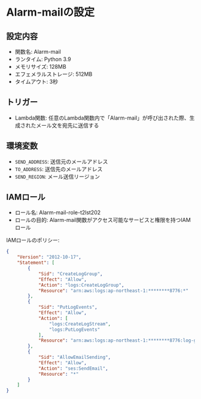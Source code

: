 # Alarm-mailの設定

## 設定内容
- 関数名: Alarm-mail
- ランタイム: Python 3.9
- メモリサイズ: 128MB
- エフェメラルストレージ: 512MB
- タイムアウト: 3秒

## トリガー
- Lambda関数: 任意のLambda関数内で「Alarm-mail」が呼び出された際、生成されたメール文を宛先に送信する

## 環境変数
- `SEND_ADDRESS`: 送信元のメールアドレス
- `TO_ADDRESS`: 送信先のメールアドレス
- `SEND_REGION`: メール送信リージョン

## IAMロール
- ロール名: Alarm-mail-role-t2lst202
- ロールの目的: Alarm-mail関数がアクセス可能なサービスと権限を持つIAMロール

IAMロールのポリシー:
```json
{
    "Version": "2012-10-17",
    "Statement": [
        {
            "Sid": "CreateLogGroup",
            "Effect": "Allow",
            "Action": "logs:CreateLogGroup",
            "Resource": "arn:aws:logs:ap-northeast-1:********8776:*"
        },
        {
            "Sid": "PutLogEvents",
            "Effect": "Allow",
            "Action": [
                "logs:CreateLogStream",
                "logs:PutLogEvents"
            ],
            "Resource": "arn:aws:logs:ap-northeast-1:********8776:log-group:/aws/lambda/Alarm-mail:*"
        },
        {
            "Sid": "AllowEmailSending",
            "Effect": "Allow",
            "Action": "ses:SendEmail",
            "Resource": "*"
        }
    ]
}
```